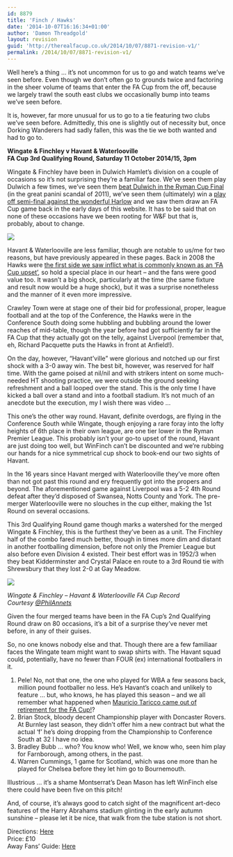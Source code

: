 ```yaml
---
id: 8879
title: 'Finch / Hawks'
date: '2014-10-07T16:16:34+01:00'
author: 'Damon Threadgold'
layout: revision
guid: 'http://therealfacup.co.uk/2014/10/07/8871-revision-v1/'
permalink: /2014/10/07/8871-revision-v1/
---
```


Well here’s a thing … it’s not uncommon for us to go and watch teams we’ve seen before. Even though we don’t often go to grounds twice and factoring in the sheer volume of teams that enter the FA Cup from the off, because we largely trawl the south east clubs we occasionally bump into teams we’ve seen before.

It is, however, far more unusual for us to go to a tie featuring two clubs we’ve seen before. Admittedly, this one is slightly out of necessity but, once Dorking Wanderers had sadly fallen, this was the tie we both wanted and had to go to.

**Wingate &amp; Finchley v Havant &amp; Waterlooville**  
**FA Cup 3rd Qualifying Round, Saturday 11 October 2014/15, 3pm**

Wingate &amp; Finchley have been in Dulwich Hamlet’s division on a couple of occasions so it’s not surprising they’re a familiar face. We’ve seen them play Dulwich a few times, we’ve seen them [beat Dulwich in the Ryman Cup Final](http://therealfacup.co.uk/2011/03/31/panini-scandal/) (in the great panini scandal of 2011), we’ve seen them (ultimately) win a [play off semi-final against the wonderful Harlow](http://therealfacup.co.uk/2011/05/04/sparkle/) and we saw them draw an FA Cup game back in the early days of this website. It has to be said that on none of these occasions have we been rooting for W&amp;F but that is, probably, about to change.

![](https://lh5.googleusercontent.com/-aUstjDLC45U/VDP1ZTecWUI/AAAAAAAAE9E/3C5nQoPrGJg/s567/IMG_0486.JPG)

Havant &amp; Waterlooville are less familiar, though are notable to us/me for two reasons, but have previously appeared in these pages. Back in 2008 the Hawks were [the first side we saw inflict what is commonly known as an ‘FA Cup upset’](http://therealfacup.co.uk/2008/10/25/20089-4th-qualifying-round/), so hold a special place in our heart – and the fans were good value too. It wasn’t a big shock, particularly at the time (the same fixture and result now would be a huge shock), but it was a surprise nonetheless and the manner of it even more impressive.

Crawley Town were at stage one of their bid for professional, proper, league football and at the top of the Conference, the Hawks were in the Conference South doing some hubbling and bubbling around the lower reaches of mid-table, though the year before had got sufficiently far in the FA Cup that they actually got on the telly, against Liverpool (remember that, eh, Richard Pacquette puts the Hawks in front at Anfield!).

On the day, however, “Havant’ville” were glorious and notched up our first shock with a 3-0 away win. The best bit, however, was reserved for half time. With the game poised at nil/nil and with strikers intent on some much-needed HT shooting practice, we were outside the ground seeking refreshment and a ball looped over the stand. This is the only time I have kicked a ball over a stand and into a football stadium. It’s not much of an anecdote but the execution, my I wish there was video …

This one’s the other way round. Havant, definite overdogs, are flying in the Conference South while Wingate, though enjoying a rare foray into the lofty heights of 6th place in their own league, are one tier lower in the Ryman Premier League. This probably isn’t your go-to upset of the round, Havant are just doing too well, but WinFinch can’t be discounted and we’re rubbing our hands for a nice symmetrical cup shock to book-end our two sights of Havant.

In the 16 years since Havant merged with Waterlooville they’ve more often than not got past this round and ery frequently got into the propers and beyond. The aforementioned game against Liverpool was a 5-2 4th Round defeat after they’d disposed of Swansea, Notts County and York. The pre-merger Waterlooville were no slouches in the cup either, making the 1st Round on several occasions.

This 3rd Qualifying Round game though marks a watershed for the merged Wingate &amp; Finchley, this is the furthest they’ve been as a unit. The Finchley half of the combo fared much better, though in times more dim and distant in another footballing dimension, before not only the Premier League but also before even Division 4 existed. Their best effort was in 1952/3 when they beat Kidderminster and Crystal Palace en route to a 3rd Round tie with Shrewsbury that they lost 2-0 at Gay Meadow.

![](https://lh3.googleusercontent.com/-krq3w5IVJl8/VDPwI0yUn-I/AAAAAAAAE8s/eNheze78eRU/s912/WinHav.jpg)

*Wingate &amp; Finchley – Havant &amp; Waterlooville FA Cup Record  
Courtesy [@PhilAnnets](https://twitter.com/PhilAnnets)*

Given the four merged teams have been in the FA Cup’s 2nd Qualifying Round draw on 80 occasions, it’s a bit of a surprise they’ve never met before, in any of their guises.

So, no one knows nobody else and that. Though there are a few familiaar faces the Wingate team might want to swap shirts with. The Havant squad could, potentially, have no fewer than FOUR (ex) international footballers in it.

1. Pele! No, not that one, the one who played for WBA a few seasons back, million pound footballer no less. He’s Havant’s coach and unlikely to feature … but, who knows, he has played this season – and we all remember what happened when [Mauricio Taricco came out of retirement for the FA Cup!](http://therealfacup.co.uk/2010/11/17/woking-up-the-neighbours/)?
2. Brian Stock, bloody decent Championship player with Doncaster Rovers. At Burnley last season, they didn’t offer him a new contract but what the actual ‘f’ he’s doing dropping from the Championship to Conference South at 32 I have no idea.
3. Bradley Bubb … who? You know who! Well, we know who, seen him play for Farnborough, among others, in the past.
4. Warren Cummings, 1 game for Scotland, which was one more than he played for Chelsea before they let him go to Bournemouth.

Illustrious … it’s a shame Montserrat’s Dean Mason has left WinFinch else there could have been five on this pitch!

And, of course, it’s always good to catch sight of the magnificent art-deco features of the Harry Abrahams stadium glinting in the early autumn sunshine – please let it be nice, that walk from the tube station is not short.

Directions: [Here](https://goo.gl/maps/ySlDc)  
Price: £10  
Away Fans’ Guide: [Here](http://www.wingatefinchley.com/guide.php)